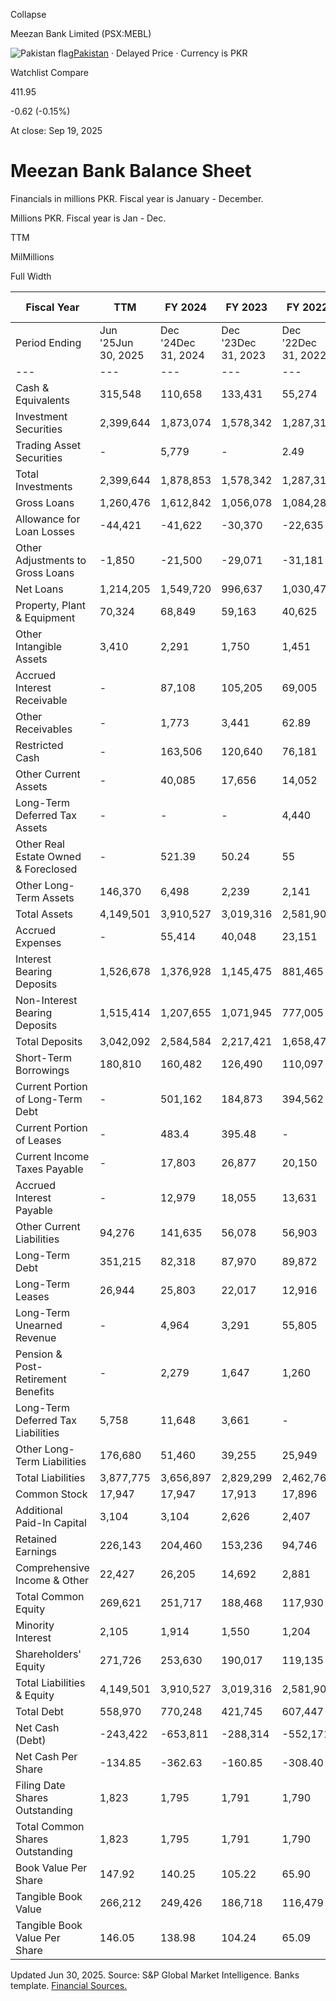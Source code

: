 Collapse

Meezan Bank Limited (PSX:MEBL)

![Pakistan flag](https://stockanalysis.com/img/flags/pakistan.svg)[Pakistan](https://stockanalysis.com/list/pakistan-stock-exchange/) · Delayed Price · Currency is PKR

Watchlist Compare

411.95

-0.62 (-0.15%)

At close: Sep 19, 2025

# Meezan Bank Balance Sheet

Financials in millions PKR. Fiscal year is January - December.

Millions PKR. Fiscal year is Jan - Dec.

TTM

MilMillions

Full Width

| Fiscal Year | TTM | FY 2024 | FY 2023 | FY 2022 | FY 2021 | FY 2020 | 2015 - 2019 |
| --- | --- | --- | --- | --- | --- | --- | --- |
| Period Ending | Jun '25Jun 30, 2025 | Dec '24Dec 31, 2024 | Dec '23Dec 31, 2023 | Dec '22Dec 31, 2022 | Dec '21Dec 31, 2021 | Dec '20Dec 31, 2020 | 2015 - 2019 |
| --- | --- | --- | --- | --- | --- | --- | --- |
| Cash & Equivalents | 315,548 | 110,658 | 133,431 | 55,274 | 106,398 | 95,205 | Upgrade |
| Investment Securities | 2,399,644 | 1,873,074 | 1,578,342 | 1,287,314 | 624,333 | 438,796 | Upgrade |
| Trading Asset Securities | - | 5,779 | - | 2.49 | 976.64 | - | Upgrade |
| Total Investments | 2,399,644 | 1,878,853 | 1,578,342 | 1,287,316 | 625,310 | 438,796 | Upgrade |
| Gross Loans | 1,260,476 | 1,612,842 | 1,056,078 | 1,084,289 | 1,050,398 | 907,519 | Upgrade |
| Allowance for Loan Losses | -44,421 | -41,622 | -30,370 | -22,635 | -19,251 | -19,097 | Upgrade |
| Other Adjustments to Gross Loans | -1,850 | -21,500 | -29,071 | -31,181 | -34,659 | -33,821 | Upgrade |
| Net Loans | 1,214,205 | 1,549,720 | 996,637 | 1,030,473 | 996,488 | 854,601 | Upgrade |
| Property, Plant & Equipment | 70,324 | 68,849 | 59,163 | 40,625 | 34,186 | 23,882 | Upgrade |
| Other Intangible Assets | 3,410 | 2,291 | 1,750 | 1,451 | 1,246 | 757.06 | Upgrade |
| Accrued Interest Receivable | - | 87,108 | 105,205 | 69,005 | 49,009 | 41,033 | Upgrade |
| Other Receivables | - | 1,773 | 3,441 | 62.89 | 4.09 | 25.13 | Upgrade |
| Restricted Cash | - | 163,506 | 120,640 | 76,181 | 80,568 | 60,517 | Upgrade |
| Other Current Assets | - | 40,085 | 17,656 | 14,052 | 12,397 | 9,325 | Upgrade |
| Long-Term Deferred Tax Assets | - | - | - | 4,440 | - | 173.94 | Upgrade |
| Other Real Estate Owned & Foreclosed | - | 521.39 | 50.24 | 55 | 153.85 | 146.1 | Upgrade |
| Other Long-Term Assets | 146,370 | 6,498 | 2,239 | 2,141 | 1,052 | 1,166 | Upgrade |
| Total Assets | 4,149,501 | 3,910,527 | 3,019,316 | 2,581,901 | 1,907,659 | 1,526,561 | Upgrade |
| Accrued Expenses | - | 55,414 | 40,048 | 23,151 | 16,109 | 12,455 | Upgrade |
| Interest Bearing Deposits | 1,526,678 | 1,376,928 | 1,145,475 | 881,465 | 800,061 | 760,431 | Upgrade |
| Non-Interest Bearing Deposits | 1,515,414 | 1,207,655 | 1,071,945 | 777,005 | 655,810 | 493,981 | Upgrade |
| Total Deposits | 3,042,092 | 2,584,584 | 2,217,421 | 1,658,470 | 1,455,871 | 1,254,412 | Upgrade |
| Short-Term Borrowings | 180,810 | 160,482 | 126,490 | 110,097 | 102,575 | 70,406 | Upgrade |
| Current Portion of Long-Term Debt | - | 501,162 | 184,873 | 394,562 | 72,783 | 5,727 | Upgrade |
| Current Portion of Leases | - | 483.4 | 395.48 | - | - | - | Upgrade |
| Current Income Taxes Payable | - | 17,803 | 26,877 | 20,150 | 13,649 | 9,859 | Upgrade |
| Accrued Interest Payable | - | 12,979 | 18,055 | 13,631 | 4,693 | 4,019 | Upgrade |
| Other Current Liabilities | 94,276 | 141,635 | 56,078 | 56,903 | 47,363 | 35,241 | Upgrade |
| Long-Term Debt | 351,215 | 82,318 | 87,970 | 89,872 | 66,045 | 36,530 | Upgrade |
| Long-Term Leases | 26,944 | 25,803 | 22,017 | 12,916 | 13,262 | 6,685 | Upgrade |
| Long-Term Unearned Revenue | - | 4,964 | 3,291 | 55,805 | 1,474 | 870.87 | Upgrade |
| Pension & Post-Retirement Benefits | - | 2,279 | 1,647 | 1,260 | 981.91 | 709.79 | Upgrade |
| Long-Term Deferred Tax Liabilities | 5,758 | 11,648 | 3,661 | - | 72.19 | - | Upgrade |
| Other Long-Term Liabilities | 176,680 | 51,460 | 39,255 | 25,949 | 22,338 | 16,415 | Upgrade |
| Total Liabilities | 3,877,775 | 3,656,897 | 2,829,299 | 2,462,766 | 1,817,217 | 1,453,330 | Upgrade |
| Common Stock | 17,947 | 17,947 | 17,913 | 17,896 | 16,269 | 14,147 | Upgrade |
| Additional Paid-In Capital | 3,104 | 3,104 | 2,626 | 2,407 | 2,407 | 2,407 | Upgrade |
| Retained Earnings | 226,143 | 204,460 | 153,236 | 94,746 | 63,255 | 46,733 | Upgrade |
| Comprehensive Income & Other | 22,427 | 26,205 | 14,692 | 2,881 | 7,315 | 8,680 | Upgrade |
| Total Common Equity | 269,621 | 251,717 | 188,468 | 117,930 | 89,245 | 71,967 | Upgrade |
| Minority Interest | 2,105 | 1,914 | 1,550 | 1,204 | 1,197 | 1,265 | Upgrade |
| Shareholders' Equity | 271,726 | 253,630 | 190,017 | 119,135 | 90,442 | 73,231 | Upgrade |
| Total Liabilities & Equity | 4,149,501 | 3,910,527 | 3,019,316 | 2,581,901 | 1,907,659 | 1,526,561 | Upgrade |
| Total Debt | 558,970 | 770,248 | 421,745 | 607,447 | 254,666 | 119,348 | Upgrade |
| Net Cash (Debt) | -243,422 | -653,811 | -288,314 | -552,171 | -147,292 | -24,143 | Upgrade |
| Net Cash Per Share | -134.85 | -362.63 | -160.85 | -308.40 | -82.30 | -13.49 | Upgrade |
| Filing Date Shares Outstanding | 1,823 | 1,795 | 1,791 | 1,790 | 1,790 | 1,790 | Upgrade |
| Total Common Shares Outstanding | 1,823 | 1,795 | 1,791 | 1,790 | 1,790 | 1,790 | Upgrade |
| Book Value Per Share | 147.92 | 140.25 | 105.22 | 65.90 | 49.87 | 40.21 | Upgrade |
| Tangible Book Value | 266,212 | 249,426 | 186,718 | 116,479 | 87,999 | 71,209 | Upgrade |
| Tangible Book Value Per Share | 146.05 | 138.98 | 104.24 | 65.09 | 49.17 | 39.79 | Upgrade |

Updated Jun 30, 2025. Source: S&P Global Market Intelligence. Banks template. [Financial Sources.](https://stockanalysis.com/financial-sources/)
